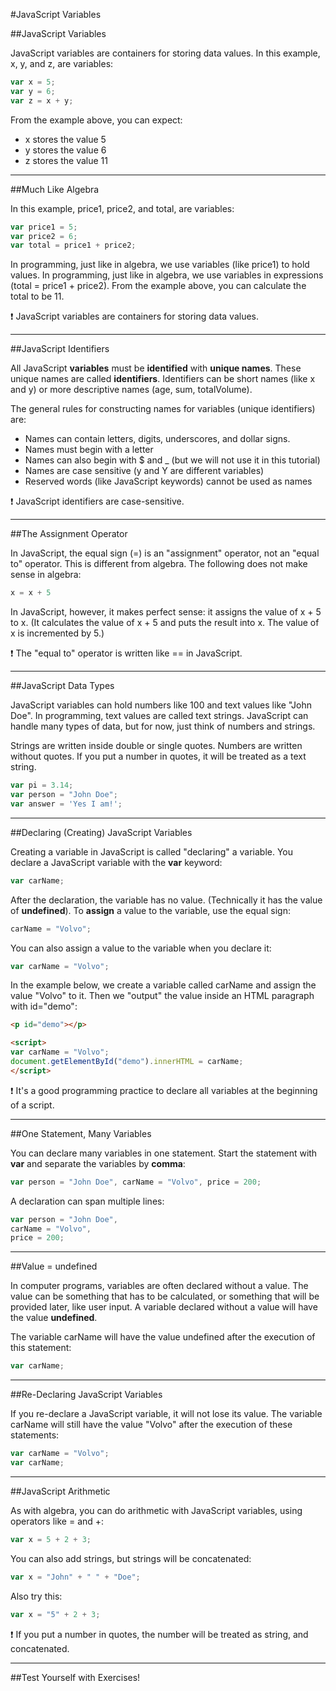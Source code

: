 #JavaScript Variables

##JavaScript Variables

JavaScript variables are containers for storing data values. In this example, x, y, and z, are variables:

```javascript
var x = 5;
var y = 6;
var z = x + y;
```

From the example above, you can expect:

* x stores the value 5
* y stores the value 6
* z stores the value 11

____________________________________________________________________________________________________________________________

##Much Like Algebra

In this example, price1, price2, and total, are variables:

```javascript
var price1 = 5;
var price2 = 6;
var total = price1 + price2;
```

In programming, just like in algebra, we use variables (like price1) to hold values. In programming, just like in algebra, we use variables in expressions (total = price1 + price2). From the example above, you can calculate the total to be 11.

:exclamation: JavaScript variables are containers for storing data values.
____________________________________________________________________________________________________________________________

##JavaScript Identifiers

All JavaScript **variables** must be **identified** with **unique names**. These unique names are called **identifiers**. Identifiers can be short names (like x and y) or more descriptive names (age, sum, totalVolume).

The general rules for constructing names for variables (unique identifiers) are:

* Names can contain letters, digits, underscores, and dollar signs.
* Names must begin with a letter
* Names can also begin with $ and _ (but we will not use it in this tutorial)
* Names are case sensitive (y and Y are different variables)
* Reserved words (like JavaScript keywords) cannot be used as names

:exclamation: JavaScript identifiers are case-sensitive.
____________________________________________________________________________________________________________________________

##The Assignment Operator

In JavaScript, the equal sign (=) is an "assignment" operator, not an "equal to" operator. This is different from algebra. The following does not make sense in algebra:

```javascript
x = x + 5
```

In JavaScript, however, it makes perfect sense: it assigns the value of x + 5 to x. (It calculates the value of x + 5 and puts the result into x. The value of x is incremented by 5.)

:exclamation: The "equal to" operator is written like == in JavaScript.
____________________________________________________________________________________________________________________________

##JavaScript Data Types

JavaScript variables can hold numbers like 100 and text values like "John Doe". In programming, text values are called text strings. JavaScript can handle many types of data, but for now, just think of numbers and strings.

Strings are written inside double or single quotes. Numbers are written without quotes. If you put a number in quotes, it will be treated as a text string.

```javascript
var pi = 3.14;
var person = "John Doe";
var answer = 'Yes I am!';
```
____________________________________________________________________________________________________________________________

##Declaring (Creating) JavaScript Variables

Creating a variable in JavaScript is called "declaring" a variable. You declare a JavaScript variable with the **var** keyword:

```javascript
var carName;
```

After the declaration, the variable has no value. (Technically it has the value of **undefined**). To **assign** a value to the variable, use the equal sign:

```javascript
carName = "Volvo";
```

You can also assign a value to the variable when you declare it:

```javascript
var carName = "Volvo";
```

In the example below, we create a variable called carName and assign the value "Volvo" to it. Then we "output" the value inside an HTML paragraph with id="demo":

```html
<p id="demo"></p>

<script>
var carName = "Volvo";
document.getElementById("demo").innerHTML = carName; 
</script>
```

:exclamation: It's a good programming practice to declare all variables at the beginning of a script.
____________________________________________________________________________________________________________________________

##One Statement, Many Variables

You can declare many variables in one statement. Start the statement with **var** and separate the variables by **comma**:

```javascript
var person = "John Doe", carName = "Volvo", price = 200;
```

A declaration can span multiple lines:

```javascript
var person = "John Doe",
carName = "Volvo",
price = 200;
```
____________________________________________________________________________________________________________________________

##Value = undefined

In computer programs, variables are often declared without a value. The value can be something that has to be calculated, or something that will be provided later, like user input. A variable declared without a value will have the value **undefined**.

The variable carName will have the value undefined after the execution of this statement:

```javascript
var carName;
```
____________________________________________________________________________________________________________________________

##Re-Declaring JavaScript Variables

If you re-declare a JavaScript variable, it will not lose its value. The variable carName will still have the value "Volvo" after the execution of these statements:

```javascript
var carName = "Volvo";
var carName;
```
____________________________________________________________________________________________________________________________

##JavaScript Arithmetic

As with algebra, you can do arithmetic with JavaScript variables, using operators like = and +:

```javascript
var x = 5 + 2 + 3;
```

You can also add strings, but strings will be concatenated:

```javascript
var x = "John" + " " + "Doe";
```

Also try this:

```javascript
var x = "5" + 2 + 3;
```

:exclamation: If you put a number in quotes, the number will be treated as string, and concatenated.
____________________________________________________________________________________________________________________________

##Test Yourself with Exercises!
